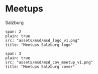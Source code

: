 # Meetups

Salzburg

```image
span: 2
plain: true
src: "assets/msd/msd_logo_v1.png"
title: "Meetups Salzburg logo"
```


```image
span: 3
plain: true
src: "assets/msd/msd_cov_meetup_v1.png"
title: "Meetups Salzburg cover"
```